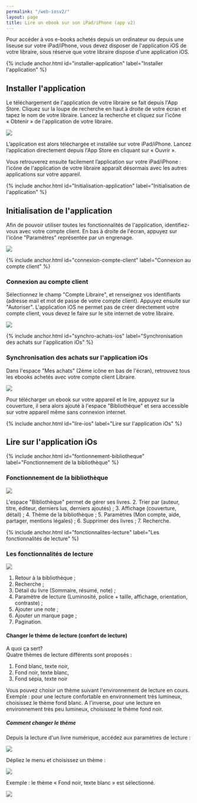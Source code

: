 ```yaml
---
permalink: "/web-iosv2/"
layout: page
title: Lire un ebook sur son iPad/iPhone (app v2)
---
```


Pour accéder à vos e-books achetés depuis un ordinateur ou depuis une liseuse sur votre iPad/iPhone, vous devez disposer de l'application iOS de votre libraire, sous réserve que votre libraire dispose d'une application iOS.

{% include anchor.html id="installer-application" label="Installer l'application" %}

## Installer l'application

Le téléchargement de l'application de votre libraire se fait depuis l'App Store. Cliquez sur la loupe de recherche en haut à droite de votre écran et tapez le nom de votre libraire. Lancez la recherche et cliquez sur l’icône « Obtenir » de l'application de votre libraire.

![](/images/support-iPad-1.png)

L’application est alors téléchargée et installée sur votre iPad/iPhone. Lancez l’application directement depuis l'App Store en cliquant sur « Ouvrir ».

Vous retrouverez ensuite facilement l’application sur votre iPad/iPhone : l’icône de l'application de votre libraire apparaît désormais avec les autres applications sur votre appareil.

{% include anchor.html id="Initialisation-application" label="Initialisation de l'application" %}

## Initialisation de l'application

Afin de pouvoir utiliser toutes les fonctionnalités de l'application, identifiez-vous avec votre compte client.
En bas à droite de l'écran, appuyez sur l'icône "Paramètres" représentée par un engrenage.

![](/images/support-iPad-2.png)

{% include anchor.html id="connexion-compte-client" label="Connexion au compte client" %}

### Connexion au compte client

Sélectionnez le champ "Compte Libraire", et renseignez vos identifiants (adresse mail et mot de passe de votre compte client). Appuyez ensuite sur "Autoriser".
L'application iOS ne permet pas de créer directement votre compte client, vous devez le faire sur le site internet de votre libraire.

![](/images/support-iPad-3.png)

{% include anchor.html id="synchro-achats-ios" label="Synchronisation des achats sur l'application iOs" %}

### Synchronisation des achats sur l'application iOs

Dans l'espace "Mes achats" (2ème icône en bas de l'écran), retrouvez tous les ebooks achetés avec votre compte client Libraire.

![](/images/telecharger-iPad-1.png)

Pour télécharger un ebook sur votre appareil et le lire, appuyez sur la couverture, il sera alors ajouté à l'espace "Bibliothèque" et sera accessible sur votre appareil même sans connexion internet.

{% include anchor.html id="lire-ios" label="Lire sur l'application iOs" %}

## Lire sur l'application iOs

{% include anchor.html id="fontionnement-bibliotheque" label="Fonctionnement de la bibliothèque" %}

### Fonctionnement de la bibliothèque

![](/images/lire-iPad-1.png)

L'espace "Bibliothèque" permet de gérer ses livres.
2. Trier par (auteur, titre, éditeur, derniers lus, derniers ajoutés) ;
3. Affichage (couverture, détail) ;
4. Thème de la bibliothèque ;
5. Paramètres (Mon compte, aide, partager, mentions légales) ;
6. Supprimer des livres ;
7. Recherche.

{% include anchor.html id="fonctionnalites-lecture" label="Les fonctionnalités de lecture" %}

### Les fonctionnalités de lecture

![](/images/lire-iPad-2.png)

1. Retour à la bibliothèque ;
2. Recherche ;
3. Détail du livre (Sommaire, résumé, note) ;
4. Paramètre de lecture (Luminosité, police + taille, affichage, orientation, contraste) ;
5. Ajouter une note ;
6. Ajouter un marque page ;
7. Pagination.

#### Changer le thème de lecture (confort de lecture)

A quoi ça sert?  
Quatre thèmes de lecture différents sont proposés : 

1. Fond blanc, texte noir, 
2. Fond noir, texte blanc, 
3. Fond sépia, texte noir 

Vous pouvez choisir un thème suivant l'environnement de lecture en cours. 
Exemple : pour une lecture confortable en environnement très lumineux, choisissez le thème fond blanc. A l'inverse, pour une lecture en environnement très peu lumineux, choisissez le thème fond noir.

##### Comment changer le thème

Depuis la lecture d'un livre numérique, accédez aux paramètres de lecture :

![](/images/lire-iPad-3.png)

Dépliez le menu et choisissez un thème :

![](/images/lire-iPad-4.png)

Exemple : le thème « Fond noir, texte blanc » est sélectionné.

![](/images/lire-iPad-5.png)
